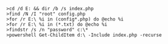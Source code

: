 	>cd /d E: && dir /b /s index.php
	>find /N /I "root" config.php
	>for /r E:\ %i in (config*.php) do @echo %i
	>for /r E:\ %i in (*.txt) do @echo %i
	>findstr /s /n "password" c:\*
	>powershell Get-ChildItem d:\ -Include index.php -recurse